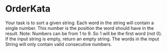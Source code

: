 # OrderKata
Your task is to sort a given string. Each word in the string will contain a single number. This number is the position the word should have in the result.
Note: Numbers can be from 1 to 9. So 1 will be the first word (not 0).
If the input string is empty, return an empty string. The words in the input String will only contain valid consecutive numbers.

